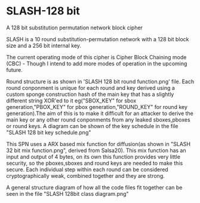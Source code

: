 # SLASH-128 bit
A 128 bit substitution permutation network block cipher


SLASH is a 10 round substitution-permutation network with a 128 bit block size and a 256 bit internal key.

The current operating mode of this cipher is Cipher Block Chaining mode (CBC) - Though I intend to add more modes of operation in the upcoming future. 

Round structure is as shown in 'SLASH 128 bit round function.png' file. Each round conponment is unique for each round and key derived using a custom sponge construction hash
of the main key that has a slightly different string XOR'ed to it eg("SBOX_KEY" for sbox generation,"PBOX_KEY" for pbox generation,"ROUND_KEY" for round key generation).The aim
of this is to make it difficult for an attacker to derive the main key or any other round conponments from any leaked sboxes,pboxes or round keys. A diagram can be shown of the key schedule in the file "SLASH 128 bit key schedule.png"


This SPN uses a ARX based mix function for diffusion(as shown in "SLASH 32 bit mix function.png", derived from Salsa20). This mix function has an input and output of 4 bytes,
on its own this function provides very little security, so the pboxes,sboxes and round keys are needed to make this secure. Each individual step within each round can be
considered cryptographically weak, combined together and they are strong.

A general structure diagram of how all the code files fit together can be seen in the file "SLASH 128bit class diagram.png"
